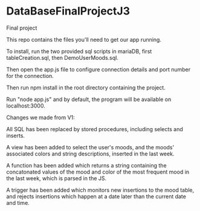 # DataBaseFinalProjectJ3
Final project


This repo contains the files you'll need to get our app running.

To install, run the two provided sql scripts in mariaDB, first tableCreation.sql, then DemoUserMoods.sql.

Then open the app.js file to configure connection details and port number for the connection.  

Then run npm install in the root directory containing the project.  

Run "node app.js" and by default, the program will be available on localhost:3000.


Changes we made from V1:

All SQL has been replaced by stored procedures, including selects and inserts. 

A view has been added to select the user's moods, and the moods' associated colors and string descriptions, inserted in the last week.

A function has been added which returns a string containing the concatonated values of the mood and color of the most frequent mood in the last week, which is parsed in the JS.

A trigger has been added which monitors new insertions to the mood table, and rejects insertions which happen at a date later than the current date and time.
